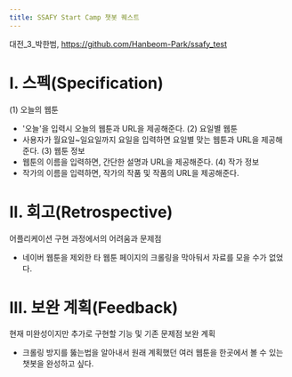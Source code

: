 ```yaml
---
title: SSAFY Start Camp 챗봇 퀘스트
---
```

대전_3_박한범, https://github.com/Hanbeom-Park/ssafy_test
# I. 스펙(Specification)

(1) 오늘의 웹툰
- '오늘'을 입력시 오늘의 웹툰과 URL을 제공해준다.
(2) 요일별 웹툰
- 사용자가 월요일~일요일까지 요일을 입력하면 요일별 맞는 웹툰과 URL을 제공해준다.
(3) 웹툰 정보
- 웹툰의 이름을 입력하면, 간단한 설명과 URL을 제공해준다.
(4) 작가 정보
- 작가의 이름을 입력하면, 작가의 작품 및 작품의 URL을 제공해준다.

# II. 회고(Retrospective)

어플리케이션 구현 과정에서의 어려움과 문제점
- 네이버 웹툰을 제외한 타 웹툰 페이지의 크롤링을 막아둬서 자료를 모을 수가 없었다.

# III. 보완 계획(Feedback)
현재 미완성이지만 추가로 구현할 기능 및 기존 문제점 보완 계획
- 크롤링 방지를 뚫는법을 알아내서 원래 계획했던 여러 웹툰을 한곳에서 볼 수 있는 챗봇을 완성하고 싶다.
